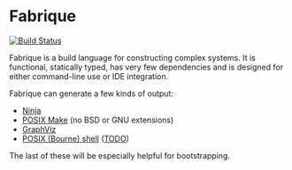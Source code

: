 Fabrique
=========

[![Build Status](http://jack.jonandchrissy.ca/jenkins/buildStatus/icon?job=Fabrique)](https://jack.jonandchrissy.ca/jenkins/job/Fabrique)

Fabrique is a build language for constructing complex systems.
It is functional, statically typed, has very few dependencies and is
designed for either command-line use or IDE integration.

Fabrique can generate a few kinds of output:
 * [Ninja](http://martine.github.io/ninja)
 * [POSIX Make](http://pubs.opengroup.org/onlinepubs/009695399/utilities/make.html) (no BSD or GNU extensions)
 * [GraphViz](http://www.graphviz.org/)
 * [POSIX (Bourne) shell](http://pubs.opengroup.org/onlinepubs/009695399/utilities/xcu_chap02.html) ([TODO](https://github.com/fabriquer/fabrique/issues/1))

The last of these will be especially helpful for bootstrapping.
